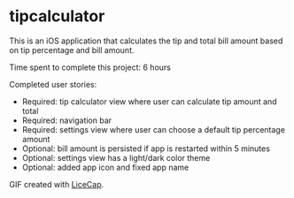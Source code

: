 tipcalculator
=============

This is an iOS application that calculates the tip and total bill amount based on tip percentage and bill amount.

Time spent to complete this project: 6 hours

Completed user stories:
  - Required: tip calculator view where user can calculate tip amount and total
  - Required: navigation bar
  - Required: settings view where user can choose a default tip percentage amount
  - Optional: bill amount is persisted if app is restarted within 5 minutes
  - Optional: settings view has a light/dark color theme
  - Optional: added app icon and fixed app name


GIF created with [LiceCap].



[LiceCap]:http://www.cockos.com/licecap/
